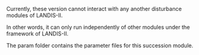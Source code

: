 Currently, these version cannot interact with any another disturbance modules of LANDIS-II.

In other words, it can only run independently of other modules under the framework of LANDIS-II.

The param folder contains the parameter files for this succession module.
